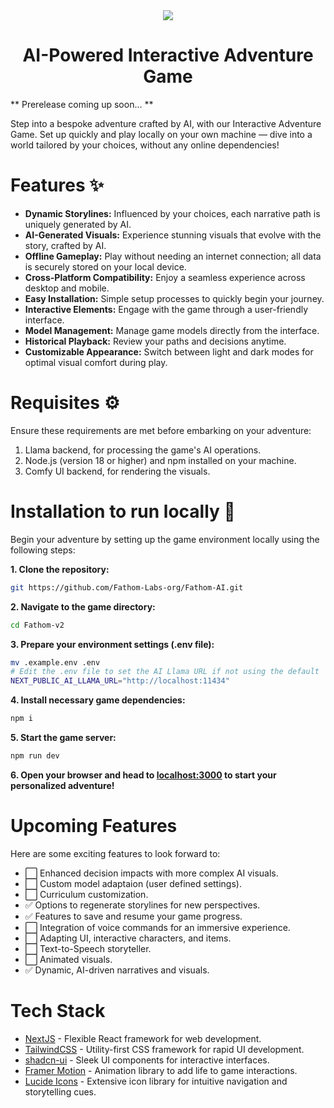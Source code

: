 <div align="center">
  <img src="ai-adventure-game-ui.gif">
</div>

<h1 align="center">
  AI-Powered Interactive Adventure Game
</h1>

<div align="center">
  
</div>


** Prerelease coming up soon... **



Step into a bespoke adventure crafted by AI, with our Interactive Adventure Game. Set up quickly and play locally on your own machine — dive into a world tailored by your choices, without any online dependencies!

# Features ✨

- **Dynamic Storylines:** Influenced by your choices, each narrative path is uniquely generated by AI.
- **AI-Generated Visuals:** Experience stunning visuals that evolve with the story, crafted by AI.
- **Offline Gameplay:** Play without needing an internet connection; all data is securely stored on your local device.
- **Cross-Platform Compatibility:** Enjoy a seamless experience across desktop and mobile.
- **Easy Installation:** Simple setup processes to quickly begin your journey.
- **Interactive Elements:** Engage with the game through a user-friendly interface.
- **Model Management:** Manage game models directly from the interface.
- **Historical Playback:** Review your paths and decisions anytime.
- **Customizable Appearance:** Switch between light and dark modes for optimal visual comfort during play.


# Requisites ⚙️

Ensure these requirements are met before embarking on your adventure:

1. Llama backend, for processing the game's AI operations.
2. Node.js (version 18 or higher) and npm installed on your machine.
3. Comfy UI backend, for rendering the visuals.

# Installation to run locally 📖

Begin your adventure by setting up the game environment locally using the following steps:

**1. Clone the repository:**

```bash
git https://github.com/Fathom-Labs-org/Fathom-AI.git
```

**2. Navigate to the game directory:**

```bash
cd Fathom-v2
```

**3. Prepare your environment settings (.env file):**

```bash
mv .example.env .env
# Edit the .env file to set the AI Llama URL if not using the default
NEXT_PUBLIC_AI_LLAMA_URL="http://localhost:11434"
```

**4. Install necessary game dependencies:**

```bash
npm i
```

**5. Start the game server:**

```bash
npm run dev
```

**6. Open your browser and head to [localhost:3000](http://localhost:3000) to start your personalized adventure!**

# Upcoming Features

Here are some exciting features to look forward to:
- ⬜️ Enhanced decision impacts with more complex AI visuals.
- ⬜️ Custom model adaptaion (user defined settings).
- ⬜️ Curriculum customization.
- ✅ Options to regenerate storylines for new perspectives.
- ✅ Features to save and resume your game progress.
- ⬜️ Integration of voice commands for an immersive experience.
- ⬜️ Adapting UI, interactive characters, and items.
- ⬜️ Text-to-Speech storyteller.
- ⬜️ Animated visuals.
- ✅ Dynamic, AI-driven narratives and visuals.

# Tech Stack

- [NextJS](https://nextjs.org/) - Flexible React framework for web development.
- [TailwindCSS](https://tailwindcss.com/) - Utility-first CSS framework for rapid UI development.
- [shadcn-ui](https://ui.shadcn.com/) - Sleek UI components for interactive interfaces.
- [Framer Motion](https://www.framer.com/motion/) - Animation library to add life to game interactions.
- [Lucide Icons](https://lucide.dev/) - Extensive icon library for intuitive navigation and storytelling cues.
